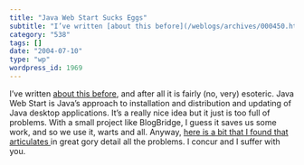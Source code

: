 ```yaml
---
title: "Java Web Start Sucks Eggs"
subtitle: "I’ve written [about this before](/weblogs/archives/000450.html), and after all it is fairly (no, ver..."
category: "538"
tags: []
date: "2004-07-10"
type: "wp"
wordpress_id: 1969
---
```

I’ve written [about this before](/weblogs/archives/000450.html), and after all it is fairly (no, very) esoteric. Java Web Start is Java’s approach to installation and distribution and updating of Java desktop applications. 
It’s a really nice idea but it just is too full of problems. With a small project like BlogBridge, I guess it saves us some work, and so we use it, warts and all. Anyway, [here is a bit that I found that articulates ](http://www.dynamicobjects.com/d2r/archives/2004_07_09.html)in great gory detail all the problems. I concur and I suffer with you.